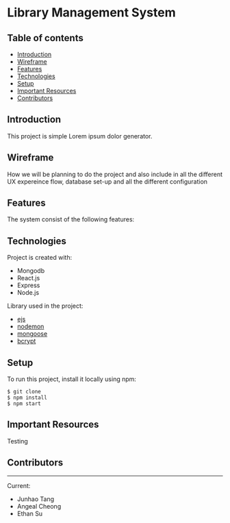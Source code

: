 # Library Management System

## Table of contents

- [Introduction](#introduction)
- [Wireframe](#wireframe)
- [Features](#feature)
- [Technologies](#technologies)
- [Setup](#setup)
- [Important Resources](#important-resources)
- [Contributors](#contributors)

## Introduction

This project is simple Lorem ipsum dolor generator.

## Wireframe

How we will be planning to do the project and also include in all the different UX expereince flow, database set-up and all the different configuration

## Features

The system consist of the following features:

## Technologies

Project is created with:

- Mongodb
- React.js
- Express
- Node.js

Library used in the project:

- [ejs](https://www.npmjs.com/package/ejs)
- [nodemon](https://www.npmjs.com/package/nodemon)
- [mongoose](https://www.npmjs.com/package/mongoose)
- [bcrypt](https://www.npmjs.com/package/bcrypt)

## Setup

To run this project, install it locally using npm:

```
$ git clone
$ npm install
$ npm start
```

## Important Resources

Testing

## Contributors

---

Current:

- Junhao Tang
- Angeal Cheong
- Ethan Su
